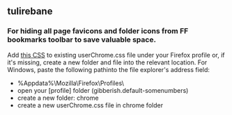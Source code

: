 <h2>tulirebane</h2>
<h3>For hiding all page favicons and folder icons from FF bookmarks toolbar to save valuable space.</h3>
Add <a href="tulirebane/ff-hide-favicons-on-bookmarks-toolbar/userChrome.css">this CSS</a> to existing userChrome.css file under your Firefox profile or, if it's missing, create a new folder and file into the relevant location.
For Windows, paste the following pathinto the file explorer's address field:<br>
<ul>
<li>%Appdata%\Mozilla\Firefox\Profiles\</li>
<li>open your [profile] folder (gibberish.default-somenumbers)</li>
<li>create a new folder: chrome</li>
<li>create a new userChrome.css file in chrome folder</li>
</ul>

